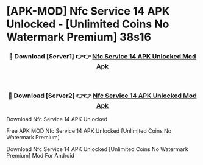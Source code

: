 # [APK-MOD] Nfc Service 14 APK Unlocked - [Unlimited Coins No Watermark Premium] 38s16



<div align="center">
<h3>🔴 Download [Server1] 👉👉 <a href="https://momento.my/?title=Nfc_Service_14_APK_Unlocked">Nfc Service 14 APK Unlocked Mod Apk</a></h3><br>

<h3>🔴 Download [Server2] 👉👉 <a href="https://momento.my/?title=Nfc_Service_14_APK_Unlocked">Nfc Service 14 APK Unlocked Mod Apk</a></h3>
</div>



Download Nfc Service 14 APK Unlocked 

Free APK MOD Nfc Service 14 APK Unlocked [Unlimited Coins No Watermark Premium]

Download Nfc Service 14 APK Unlocked [Unlimited Coins No Watermark Premium] Mod For Android
